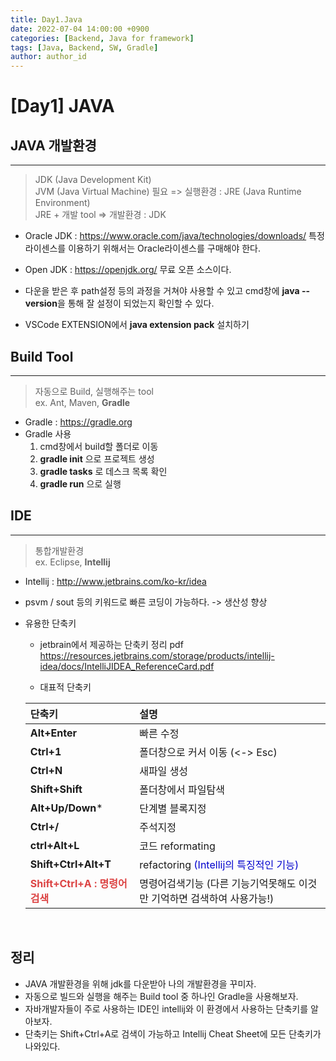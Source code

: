 ```yaml
---
title: Day1.Java
date: 2022-07-04 14:00:00 +0900
categories: [Backend, Java for framework]
tags: [Java, Backend, SW, Gradle] 
author: author_id 
---
```


# [Day1] JAVA

## JAVA 개발환경
---

>JDK (Java Development Kit)  
JVM (Java Virtual Machine) 필요 => 실행환경 : JRE (Java Runtime Environment)  
JRE + 개발 tool => 개발환경 : JDK  

- Oracle JDK : <https://www.oracle.com/java/technologies/downloads/>
특정 라이센스를 이용하기 위해서는 Oracle라이센스를 구매해야 한다.

- Open JDK : <https://openjdk.org/>
무료 오픈 소스이다.

- 다운을 받은 후 path설정 등의 과정을 거쳐야 사용할 수 있고 cmd창에 **java --version**을 통해 잘 설정이 되었는지 확인할 수 있다.

- VSCode EXTENSION에서 **java extension pack** 설치하기

## Build Tool
---

> 자동으로 Build, 실행해주는 tool  
ex. Ant, Maven, **Gradle**

- Gradle : <https://gradle.org>
- Gradle 사용  
    1. cmd창에서 build할 폴더로 이동
    2. **gradle init** 으로 프로젝트 생성
    3. **gradle tasks** 로 데스크 목록 확인
    4. **gradle run** 으로 실행 

## IDE
---

> 통합개발환경  
 ex. Eclipse, **Intellij**
 
 - Intellij : <http://www.jetbrains.com/ko-kr/idea>
 - psvm / sout 등의 키워드로 빠른 코딩이 가능하다. -> 생산성 향상  

 - 유용한 단축키
    - jetbrain에서 제공하는 단축키 정리 pdf   
    <https://resources.jetbrains.com/storage/products/intellij-idea/docs/IntelliJIDEA_ReferenceCard.pdf>

    - 대표적 단축키 

    |단축키|설명|  
    |:--------------------|:--------------------|  
    |**Alt+Enter**| 빠른 수정 |  
    |**Ctrl+1**| 폴더창으로 커서 이동 (<-> Esc) |
    |**Ctrl+N**| 새파일 생성 |
    |**Shift+Shift**| 폴더창에서 파일탐색 |
    |**Alt+Up/Down***| 단계별 블록지정 |
    |**Ctrl+/**| 주석지정 | 
    |**ctrl+Alt+L**| 코드 reformating |
    |**Shift+Ctrl+Alt+T**| refactoring <span style="color: #0000CD">(Intellij의 특징적인 기능)</span> |
    |**<span style ="color: #dc4343">Shift+Ctrl+A : 명령어 검색 </span>**| 명령어검색기능 (다른 기능기억못해도 이것만 기억하면 검색하여 사용가능!) |
    
<br>


## 정리
- JAVA 개발환경을 위해 jdk를 다운받아 나의 개발환경을 꾸미자.
- 자동으로 빌드와 실행을 해주는 Build tool 중 하나인 Gradle을 사용해보자.
- 자바개발자들이 주로 사용하는 IDE인 intellij와 이 환경에서 사용하는 단축키를 알아보자.
- 단축키는 Shift+Ctrl+A로 검색이 가능하고 Intellij Cheat Sheet에 모든 단축키가 나와있다.